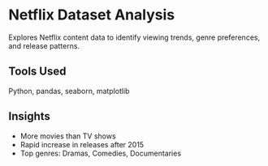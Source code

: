 # Netflix Dataset Analysis
Explores Netflix content data to identify viewing trends, genre preferences, and release patterns.

## Tools Used
Python, pandas, seaborn, matplotlib

## Insights
- More movies than TV shows
- Rapid increase in releases after 2015
- Top genres: Dramas, Comedies, Documentaries
